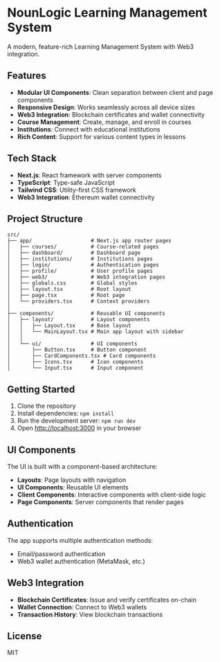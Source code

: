 # NounLogic Learning Management System

A modern, feature-rich Learning Management System with Web3 integration.

## Features

- **Modular UI Components**: Clean separation between client and page components
- **Responsive Design**: Works seamlessly across all device sizes
- **Web3 Integration**: Blockchain certificates and wallet connectivity
- **Course Management**: Create, manage, and enroll in courses
- **Institutions**: Connect with educational institutions
- **Rich Content**: Support for various content types in lessons

## Tech Stack

- **Next.js**: React framework with server components
- **TypeScript**: Type-safe JavaScript
- **Tailwind CSS**: Utility-first CSS framework
- **Web3 Integration**: Ethereum wallet connectivity

## Project Structure

```
src/
├── app/                   # Next.js app router pages
│   ├── courses/           # Course-related pages
│   ├── dashboard/         # Dashboard page
│   ├── institutions/      # Institutions pages
│   ├── login/             # Authentication pages
│   ├── profile/           # User profile pages
│   ├── web3/              # Web3 integration pages
│   ├── globals.css        # Global styles
│   ├── layout.tsx         # Root layout
│   ├── page.tsx           # Root page
│   └── providers.tsx      # Context providers
│
├── components/            # Reusable UI components
│   ├── layout/            # Layout components
│   │   ├── Layout.tsx     # Base layout
│   │   └── MainLayout.tsx # Main app layout with sidebar
│   │
│   └── ui/                # UI components
│       ├── Button.tsx     # Button component
│       ├── CardComponents.tsx # Card components
│       ├── Icons.tsx      # Icon components
│       └── Input.tsx      # Input component
```

## Getting Started

1. Clone the repository
2. Install dependencies: `npm install`
3. Run the development server: `npm run dev`
4. Open [http://localhost:3000](http://localhost:3000) in your browser

## UI Components

The UI is built with a component-based architecture:

- **Layouts**: Page layouts with navigation
- **UI Components**: Reusable UI elements
- **Client Components**: Interactive components with client-side logic
- **Page Components**: Server components that render pages

## Authentication

The app supports multiple authentication methods:

- Email/password authentication
- Web3 wallet authentication (MetaMask, etc.)

## Web3 Integration

- **Blockchain Certificates**: Issue and verify certificates on-chain
- **Wallet Connection**: Connect to Web3 wallets
- **Transaction History**: View blockchain transactions

## License

MIT
